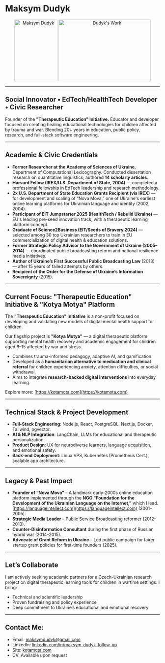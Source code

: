 # Maksym Dudyk

<p align="center">
  <img src="https://github.com/Helpico/Helpico/assets/32806311/9dfc44d0-bcbe-43a1-8a73-9425f15224db" alt="Maksym Dudyk" width="140" height="200">
  <img src="https://github.com/user-attachments/assets/e08934f8-8ac6-40c8-9c0d-47a0b5c76d61" alt="Dudyk's Work" width="300" height="200">
</p>

---

## Social Innovator • EdTech/HealthTech Developer • Civic Researcher

Founder of the **"Therapeutic Education" Initiative.** Educator and developer focused on creating healing educational technologies for children affected by trauma and war. Blending 20+ years in education, public policy, research, and full-stack software engineering.

---

## Academic & Civic Credentials

*   **Former Researcher at the Academy of Sciences of Ukraine**, Department of Computational Lexicography. Conducted dissertation research on quantitative linguistics; authored **14 scholarly articles**.
*   **Harvard Fellow (IREX/U.S. Department of State, 2004)** — completed a professional fellowship in EdTech leadership and research methodology.
*   **2x U.S. Department of State Education Grants Recipient (via IREX)** — for development and scaling of “Nova Mova,” one of Ukraine's earliest online learning platforms for Ukrainian language and identity (2002, 2004).
*   **Participant of EIT Jumpstarter 2025 (HealthTech / Rebuild Ukraine)** — EU's leading pre-seed innovation track, with a therapeutic learning platform concept.
*   **Graduate of Science2Business (EIT/Seeds of Bravery 2024)** — selected among 30 top Ukrainian researchers to train in EU commercialization of digital health & education solutions.
*   **Former Strategic Policy Advisor to the Government of Ukraine (2005–2014)** — coordinated public broadcasting reform and national resilience media initiatives.
*   **Author of Ukraine’s First Successful Public Broadcasting Law** (2013) — after 15 years of failed attempts by others.
*   **Recipient of the Order for the Defense of Ukraine’s Information Sovereignty** (2015).

---

## Current Focus: "Therapeutic Education" Initiative & "Kotya Motya" Platform

The **"Therapeutic Education" Initiative** is a non-profit focused on developing and validating new models of digital mental health support for children.

Our flagship project is **"Kotya Motya"** — a digital therapeutic platform supporting mental health recovery and academic engagement for children aged 6–15 affected by war and stress.

*   Combines trauma-informed pedagogy, adaptive AI, and gamification.
*   Developed as a **humanitarian alternative to medication and clinical referral** for children experiencing anxiety, attention difficulties, or social withdrawal.
*   Aims to integrate **research-backed digital interventions** into everyday learning.

Explore more: [https://kotamota.com](https://kotamota.com)

---

## Technical Stack & Project Development

*   **Full-Stack Engineering**: Node.js, React, PostgreSQL, Next.js, Docker, Tailwind, pgvector.
*   **AI & NLP Integration**: LangChain, LLMs for educational and therapeutic personalization.
*   **Product Design**: UX for neurodiverse learners, language acquisition, and emotional safety.
*   **Back-end Deployment**: Linux VPS, Kubernetes (Prometheus Cert.), scalable app architecture.

---

## Legacy & Past Impact

*   **Founder of “Nova Mova”** – A landmark early-2000s online education platform implemented through the **NGO "Foundation for the Development of the Ukrainian Language on the Internet,"** which I lead. [https://languageintellect.com](https://languageintellect.com) (2001–2005).
*   **Strategic Media Leader** – Public Service Broadcasting reformer (2012–2013).
*   **Counter-Disinformation Consultant** during the first phase of Russian hybrid war (2014–2015).
*   **Advocate of Grant Reform in Ukraine** – Led public campaign for fairer startup grant policies for first-time founders (2025).

---

## Let’s Collaborate

I am actively seeking academic partners for a Czech-Ukrainian research project on digital therapeutic learning tools for children in wartime settings. I bring:

*   Technical and scientific leadership
*   Proven fundraising and policy experience
*   Deep commitment to Ukraine’s educational and emotional recovery

---

## Contact Me:

*   Email: [maksymdudyk@gmail.com](mailto:maksymdudyk@gmail.com)
*   LinkedIn: [linkedin.com/in/maksym-dudyk-follow-up](https://www.linkedin.com/in/maksym-dudyk-follow-up)
*   Site: [kotamota.com](https://kotamota.com)
*   CV: Available upon request
